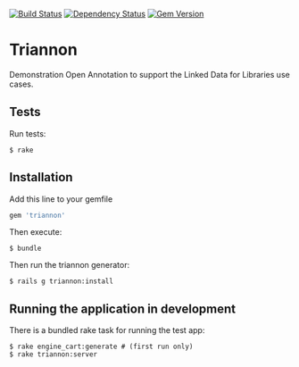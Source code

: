 [![Build Status](https://travis-ci.org/sul-dlss/triannon.svg?branch=master)](https://travis-ci.org/sul-dlss/triannon) [![Dependency Status](https://gemnasium.com/sul-dlss/triannon.svg)](https://gemnasium.com/sul-dlss/triannon) [![Gem Version](https://badge.fury.io/rb/triannon.svg)](http://badge.fury.io/rb/triannon)

# Triannon

Demonstration Open Annotation to support the Linked Data for Libraries use cases.

## Tests

Run tests:

```console
$ rake
```

## Installation

Add this line to your gemfile

```ruby
gem 'triannon'
```

Then execute:

```console
$ bundle
```

Then run the triannon generator:

```console
$ rails g triannon:install
```

## Running the application in development

There is a bundled rake task for running the test app:

```console
$ rake engine_cart:generate # (first run only)
$ rake triannon:server
```

